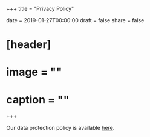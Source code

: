 +++
title = "Privacy Policy"

date = 2019-01-27T00:00:00
draft = false
share = false

# [header]
# image = ""
# caption = ""
+++

Our data protection policy is available 
[here](https://www.kompetenz-wasser.de/en/datenschutz).
